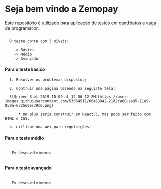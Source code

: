 # Seja bem vindo a Zemopay

Este repositório é utilizado para aplicação de testes em candidatos a vaga de programador.

```

  O teste conta com 3 níveis:
  
    -> Básico
    -> Médio
    -> Avançado

```

#### Para o teste básico
  
      1. Resolver os problemas dispostos;
  
      2. Contruir uma página baseado na seguinte tela:
      
      ![Screen Shot 2019-10-09 at 12 56 12 PM](https://user-images.githubusercontent.com/53064911/66498842-21d2ca80-ea95-11e9-859a-6725695739c0.png)
      
          * Um plus seria construir em ReactJS, mas pode ser feito com HTML e CSS.
  
      3. Utilizar uma API para requisições;
  
#### Para o teste médio

  ```
    
     Em desenvolvimento
    
  ```
  
#### Para o teste avançado

  ```
    
     Em desenvolvimento
    
  ```
